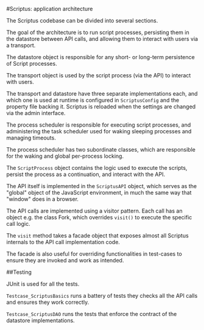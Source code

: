 
#Scriptus: application architecture

The Scriptus codebase can be divided into several sections.

The goal of the architecture is to run script processes, persisting them in the datastore between API calls, and allowing them to interact with users via a transport.

The datastore object is responsible for any short- or long-term persistence of Script processes.

The transport object is used by the script process (via the API) to interact with users.

The transport and datastore have three separate implementations each, and which one is used at runtime is configured in `ScriptusConfig`
 and the property file backing it. Scriptus is reloaded when the settings are changed via the admin interface.

The process scheduler is responsible for executing script processes, and administering the task scheduler used for waking sleeping processes and managing timeouts.

The process scheduler has two subordinate classes, which are responsible for the waking and global per-process locking.

The `ScriptProcess` object contains the logic used to execute the scripts, persist the process as a continuation, and interact with the API.

The API itself is implemented in the `ScriptusAPI` object, which serves as the "global" object of the JavaScript environment, in much the same way that "window" does in a browser.

The API calls are implemented using a visitor pattern. Each call has an object e.g. the class Fork, which overrides `visit()` to execute the specific call logic.

The `visit` method takes a facade object that exposes almost all Scriptus internals to the API call implementation code.

The facade is also useful for overriding functionalities in test-cases to ensure they are invoked and work as intended.

##Testing

JUnit is used for all the tests.

`Testcase_ScriptusBasics` runs a battery of tests they checks all the API calls and ensures they work correctly.

`Testcase_ScriptusDAO` runs the tests that enforce the contract of the datastore implementations.
